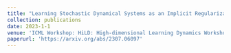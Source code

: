 ```yaml
---
title: "Learning Stochastic Dynamical Systems as an Implicit Regularization with Graph Neural Networks"
collection: publications
date: 2023-1-1 
venue: 'ICML Workshop: HiLD: High-dimensional Learning Dynamics Workshop'
paperurl: 'https://arxiv.org/abs/2307.06097'
---
```

